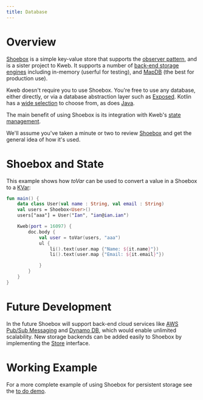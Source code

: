 ```yaml
---
title: Database
---
```


# Overview

[Shoebox](https://github.com/kwebio/shoebox) is a simple key-value store
that supports the [observer
pattern](https://en.wikipedia.org/wiki/Observer_pattern), and is a
sister project to Kweb. It supports a number of [back-end storage
engines](https://github.com/kwebio/shoebox/tree/master/src/main/kotlin/kweb/shoebox/stores)
including in-memory (userful for testing), and
[MapDB](https://mapdb.org/) (the best for production use).

Kweb doesn\'t require you to use Shoebox. You\'re free to use any
database, either directly, or via a database abstraction layer such as
[Exposed](https://github.com/jetbrains/Exposed). Kotlin has a [wide
selection](https://kotlin.link/?q=database#libraries/frameworks-database)
to choose from, as does
[Java](https://java-lang.github.io/awesome-java/#database).

The main benefit of using Shoebox is its integration with Kweb\'s [state
management](http://docs.kweb.io/en/latest/state.html).

We\'ll assume you\'ve taken a minute or two to review
[Shoebox](https://github.com/kwebio/shoebox) and get the general idea of
how it\'s used.

# Shoebox and State

This example shows how *toVar* can be used to convert a value in a
Shoebox to a [KVar](/en/latest/state.html):

``` kotlin
fun main() {
    data class User(val name : String, val email : String)
    val users = Shoebox<User>()
    users["aaa"] = User("Ian", "ian@ian.ian")

    Kweb(port = 16097) {
        doc.body {
            val user = toVar(users, "aaa")
            ul {
                li().text(user.map {"Name: ${it.name}"})
                li().text(user.map {"Email: ${it.email}"})

            }
        }
    }
}
```

# Future Development

In the future Shoebox will support back-end cloud services like [AWS
Pub/Sub Messaging](https://aws.amazon.com/pub-sub-messaging/) and
[Dynamo DB](https://aws.amazon.com/dynamodb/), which would enable
unlimited scalability. New storage backends can be added easily to
Shoebox by implementing the
[Store](https://github.com/kwebio/shoebox/blob/master/src/main/kotlin/kweb/shoebox/Store.kt)
interface.

# Working Example

For a more complete example of using Shoebox for persistent storage see
the [to do
demo](https://github.com/kwebio/kweb-demos/tree/master/todoList).
